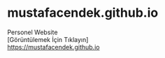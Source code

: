 # mustafacendek.github.io
Personel Website  
[Görüntülemek İçin Tıklayın]  
<https://mustafacendek.github.io>

